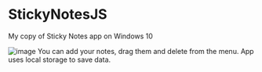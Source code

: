 # StickyNotesJS
My copy of Sticky Notes app on Windows 10

![image](https://user-images.githubusercontent.com/87535385/127546956-cd8c7853-9da7-4c19-83c0-16eb6068f6cd.png)
You can add your notes, drag them and delete from the menu.
App uses local storage to save data.
